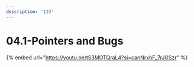 ```yaml
---
description: '123'
---
```


# 04.1-Pointers and Bugs

{% embed url="https://youtu.be/tS3MOTQraL4?si=canNrxhF_7rJGSzr" %}
